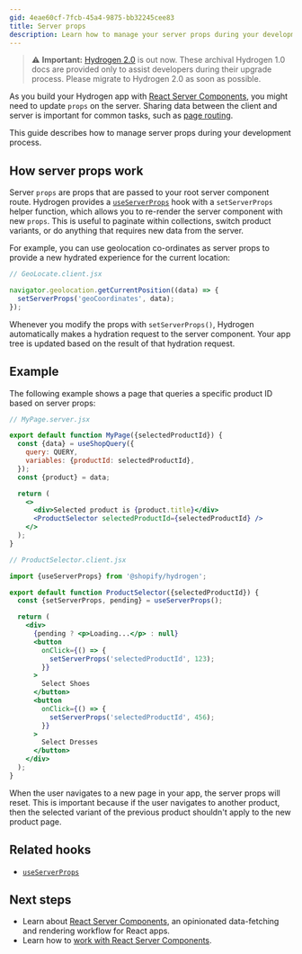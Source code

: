 ```yaml
---
gid: 4eae60cf-7fcb-45a4-9875-bb32245cee83
title: Server props
description: Learn how to manage your server props during your development process.
---
```


> ⚠️ **Important:** [Hydrogen 2.0](https://hydrogen.shopify.dev) is out now. These archival Hydrogen 1.0 docs are provided only to assist developers during their upgrade process. Please migrate to Hydrogen 2.0 as soon as possible.


As you build your Hydrogen app with [React Server Components](/docs/tutorials/react-server-components), you might need to update `props` on the server. Sharing data between the client and server is important for common tasks, such as [page routing](/docs/tutorials/routing).

This guide describes how to manage server props during your development process.

## How server props work

Server `props` are props that are passed to your root server component route. Hydrogen provides a [`useServerProps`](/docs/hooks/global/useserverprops) hook with a `setServerProps` helper function, which allows you to re-render the server component with new `props`. This is useful to paginate within collections, switch product variants, or do anything that requires new data from the server.

For example, you can use geolocation co-ordinates as server props to provide a new hydrated experience for the current location:

```js
// GeoLocate.client.jsx

navigator.geolocation.getCurrentPosition((data) => {
  setServerProps('geoCoordinates', data);
});
```



Whenever you modify the props with `setServerProps()`, Hydrogen automatically makes a hydration request to the server component. Your app tree is updated based on the result of that hydration request.

## Example

The following example shows a page that queries a specific product ID based on server props:

```jsx
// MyPage.server.jsx

export default function MyPage({selectedProductId}) {
  const {data} = useShopQuery({
    query: QUERY,
    variables: {productId: selectedProductId},
  });
  const {product} = data;

  return (
    <>
      <div>Selected product is {product.title}</div>
      <ProductSelector selectedProductId={selectedProductId} />
    </>
  );
}
```



```jsx
// ProductSelector.client.jsx

import {useServerProps} from '@shopify/hydrogen';

export default function ProductSelector({selectedProductId}) {
  const {setServerProps, pending} = useServerProps();

  return (
    <div>
      {pending ? <p>Loading...</p> : null}
      <button
        onClick={() => {
          setServerProps('selectedProductId', 123);
        }}
      >
        Select Shoes
      </button>
      <button
        onClick={() => {
          setServerProps('selectedProductId', 456);
        }}
      >
        Select Dresses
      </button>
    </div>
  );
}
```



When the user navigates to a new page in your app, the server props will reset. This is important because if the user navigates to another product, then the selected variant of the previous product shouldn't apply to the new product page.

## Related hooks

- [`useServerProps`](/docs/hooks/global/useserverprops)

## Next steps

- Learn about [React Server Components](/docs/tutorials/react-server-components), an opinionated data-fetching and rendering workflow for React apps.
- Learn how to [work with React Server Components](/docs/tutorials/react-server-components/work-with-rsc).
